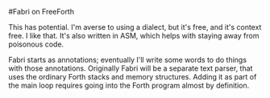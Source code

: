 #Fabri on FreeForth

This has potential. I'm averse to using a dialect, but it's free, and it's context free. I like that. It's also written in ASM, which helps with staying away from poisonous code. 

Fabri starts as annotations; eventually I'll write some words to do things with those annotations. Originally Fabri will be a separate text parser, that uses the ordinary Forth stacks and memory structures. Adding it as part of the main loop requires going into the Forth program almost by definition. 